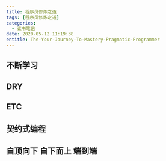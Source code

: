 ```yaml
---
title: 程序员修炼之道
tags: [程序员修炼之道]
categories:
  - 读书笔记
date: 2020-05-12 11:19:38
entitle: The-Your-Journey-To-Mastery-Pragmatic-Programmer
---
```


<!--more-->

## 不断学习

## DRY

## ETC

## 契约式编程


## 自顶向下 自下而上 端到端
